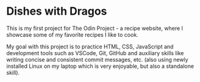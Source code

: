 # Dishes with Dragos

This is my first project for The Odin Project - a recipe website, where I showcase some of my favorite recipes I like to cook. 

My goal with this project is to practice HTML, CSS, JavaScript and development tools such as VSCode, Git, GitHub and auxiliary skills like writing concise and consistent commit messages, etc. (also using newly installed Linux on my laptop which is very enjoyable, but also a standalone skill). 
